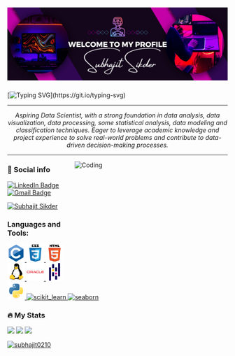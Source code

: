 <h1 align="center">
 <img src="GitHub Banner.png" />
</h1>

[![Typing SVG](https://readme-typing-svg.herokuapp.com?duration=10000&center=true&vCenter=true&width=800&height=30&lines=Hello+this+is+Subhajit+Sikder%2C+Welcome+to+my+Github+page.)](https://git.io/typing-svg)

---
<p align="center"> <i>Aspiring Data Scientist, with a strong foundation in data analysis, data visualization, data processing, some statistical analysis, data modeling and classification techniques. Eager to leverage academic knowledge and project experience to solve real-world problems and contribute to data-driven decision-making processes.</i> </p>

---
<img align="right" alt="Coding" width="350" height="250" src="https://cdn.dribbble.com/users/1162077/screenshots/3848914/programmer.gif">

### 🔗 Social info

<div id="badges">
    <a href="https://www.linkedin.com/in/subhajit-sikder-96ba671ba/">
    <img src="https://img.shields.io/badge/LinkedIn-blue?style=for-the-badge&logo=linkedin&logoColor=white" alt="LinkedIn Badge"/>
    </a>
    <a href="https://mail.google.com/mail/u/0/?fs=1&tf=cm&to=tutul.subhajit@gmail.com">
    <img src="https://img.shields.io/badge/Gmail-D14836?style=for-the-badge&logo=gmail&logoColor=white" alt="Gmail Badge"/>
    </a>
    <!--<a href="https://www.instagram.com/itsubhaa_____/">
    <img src="https://img.shields.io/badge/Instagram-E4405F?style=for-the-badge&logo=instagram&logoColor=white" alt="Instagram Badge"/>
   </a>-->
   <p align="left">
    <a href="https://www.instagram.com/itsubhaa_____/" target="blank">
     <img src="https://img.shields.io/badge/Follow%20on-Instagram-E4405F?style=for-the-badge&logo=instagram" alt="Subhajit Sikder">
   </a>
</p>
</div>

<h3 align="left">Languages and Tools:</h3>
<p align="left"> <a href="https://www.cprogramming.com/" target="_blank" rel="noreferrer"> <img src="https://raw.githubusercontent.com/devicons/devicon/master/icons/c/c-original.svg" alt="c" width="40" height="40"/> </a> <a href="https://www.w3schools.com/css/" target="_blank" rel="noreferrer"> <img src="https://raw.githubusercontent.com/devicons/devicon/master/icons/css3/css3-original-wordmark.svg" alt="css3" width="40" height="40"/> </a> <a href="https://www.w3.org/html/" target="_blank" rel="noreferrer"> <img src="https://raw.githubusercontent.com/devicons/devicon/master/icons/html5/html5-original-wordmark.svg" alt="html5" width="40" height="40"/> </a> <a href="https://www.linux.org/" target="_blank" rel="noreferrer"> <img src="https://raw.githubusercontent.com/devicons/devicon/master/icons/linux/linux-original.svg" alt="linux" width="40" height="40"/> </a> <a href="https://www.oracle.com/" target="_blank" rel="noreferrer"> <img src="https://raw.githubusercontent.com/devicons/devicon/master/icons/oracle/oracle-original.svg" alt="oracle" width="40" height="40"/> </a> <a href="https://pandas.pydata.org/" target="_blank" rel="noreferrer"> <img src="https://raw.githubusercontent.com/devicons/devicon/2ae2a900d2f041da66e950e4d48052658d850630/icons/pandas/pandas-original.svg" alt="pandas" width="40" height="40"/> </a> <a href="https://www.python.org" target="_blank" rel="noreferrer"> <img src="https://raw.githubusercontent.com/devicons/devicon/master/icons/python/python-original.svg" alt="python" width="40" height="40"/> </a> <a href="https://scikit-learn.org/" target="_blank" rel="noreferrer"> <img src="https://upload.wikimedia.org/wikipedia/commons/0/05/Scikit_learn_logo_small.svg" alt="scikit_learn" width="40" height="40"/> </a> <a href="https://seaborn.pydata.org/" target="_blank" rel="noreferrer"> <img src="https://seaborn.pydata.org/_images/logo-mark-lightbg.svg" alt="seaborn" width="40" height="40"/> </a> </p>

### 🔥 My Stats 

<img width="400" src="https://github-readme-stats.vercel.app/api?username=subhajit0210&count_private=true&show_icons=true&theme=react"/> <img width="425" src="https://streak-stats.demolab.com/?user=subhajit0210&theme=react" />
<img width="830" src="https://github-readme-activity-graph.vercel.app/graph?username=subhajit0210&bg_color=21232a&color=a8eeff&line=61dafb&point=f0fcff&area=true&hide_border=false" />
<a href="https://github.com/subhajit0210/github-stats">
<!--<img width="400" src="https://subhajit0210.github.io/github-stats.github.io/generated/overview.svg#gh-dark-mode-only" />
<img width="400" src="https://subhajit0210.github.io/github-stats.github.io/generated/languages.svg#gh-dark-mode-only" />-->

<p align="left"> <img src="https://komarev.com/ghpvc/?username=subhajit0210&label=Profile%20views&color=0e75b6&style=flat" alt="subhajit0210" />
